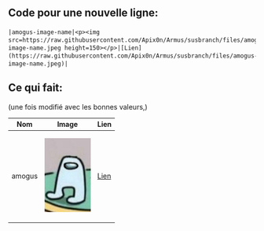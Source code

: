 ## Code pour une nouvelle ligne:

```
|amogus-image-name|<p><img src=https://raw.githubusercontent.com/Apix0n/Armus/susbranch/files/amogus-image-name.jpeg height=150></p>|[Lien](https://raw.githubusercontent.com/Apix0n/Armus/susbranch/files/amogus-image-name.jpeg)|
```

## Ce qui fait:

(une fois modifié avec les bonnes valeurs,)

|Nom|Image|Lien|
|---|---|---|
|amogus|<p><img src=https://raw.githubusercontent.com/Apix0n/Armus/susbranch/files/amogus.jpeg height=150></p>|[Lien](https://raw.githubusercontent.com/Apix0n/Armus/susbranch/files/amogus.jpeg)|